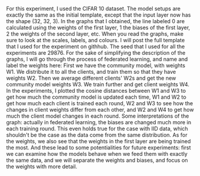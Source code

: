 For this experiment, I used the CIFAR 10 dataset. The model setups are exactly
the same as the initial template, except that the input layer now has the
shape (32, 32, 3). In the graphs that I obtained, the line labeled 0 are
calculated using the weights of the first layer, 1 the biases of the first
layer, 2 the weights of the second layer, etc. When you read the graphs, make
sure to look at the scales, labels, and colours.
I will post the full template that I used for the experiment on githhub. The
seed that I used for all the experiments are 29876.
For the sake of simplifying the description of the graphs, I will go through
the process of federated learning, and name and label the weights here:
First we have the community model, with weights W1. We distribute it to all
the clients, and train them so that they have weights W2. Then we average
different clients' W2s and get the new community model weights W3. We train
further and get client weights W4.
In the experiments, I plotted the cosine distances between W1 and W3 to get
how much the community model is updated each time, W1 and W2 to get how much
each client is trained each round, W2 and W3 to see how the changes in client
weights differ from each other, and W2 and W4 to get how much the client model
changes in each round.
Some interpretations of the graph: actually in federated learning, the biases
are changed much more in each training round. This even holds true for the
case with IID data, which shouldn't be the case as the data come from the same
distribution. As for the weights, we also see that the weights in the first
layer are being trained the most.
And these lead to some potentialities for future experiments: first we can
examine how the models behave when we feed them with exactly the same data,
and we will separate the weights and biases, and focus on the weights with
more detail.
